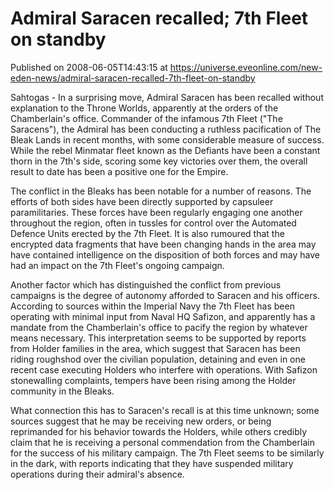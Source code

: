 # Admiral Saracen recalled; 7th Fleet on standby
Published on 2008-06-05T14:43:15 at https://universe.eveonline.com/new-eden-news/admiral-saracen-recalled-7th-fleet-on-standby

Sahtogas - In a surprising move, Admiral Saracen has been recalled without explanation to the Throne Worlds, apparently at the orders of the Chamberlain's office. Commander of the infamous 7th Fleet ("The Saracens"), the Admiral has been conducting a ruthless pacification of The Bleak Lands in recent months, with some considerable measure of success. While the rebel Minmatar fleet known as the Defiants have been a constant thorn in the 7th's side, scoring some key victories over them, the overall result to date has been a positive one for the Empire. 

The conflict in the Bleaks has been notable for a number of reasons. The efforts of both sides have been directly supported by capsuleer paramilitaries. These forces have been regularly engaging one another throughout the region, often in tussles for control over the Automated Defence Units erected by the 7th Fleet. It is also rumoured that the encrypted data fragments that have been changing hands in the area may have contained intelligence on the disposition of both forces and may have had an impact on the 7th Fleet's ongoing campaign. 

Another factor which has distinguished the conflict from previous campaigns is the degree of autonomy afforded to Saracen and his officers. According to sources within the Imperial Navy the 7th Fleet has been operating with minimal input from Naval HQ Safizon, and apparently has a mandate from the Chamberlain's office to pacify the region by whatever means necessary. This interpretation seems to be supported by reports from Holder families in the area, which suggest that Saracen has been riding roughshod over the civilian population, detaining and even in one recent case executing Holders who interfere with operations. With Safizon stonewalling complaints, tempers have been rising among the Holder community in the Bleaks. 

What connection this has to Saracen's recall is at this time unknown; some sources suggest that he may be receiving new orders, or being reprimanded for his behavior towards the Holders, while others credibly claim that he is receiving a personal commendation from the Chamberlain for the success of his military campaign. The 7th Fleet seems to be similarly in the dark, with reports indicating that they have suspended military operations during their admiral's absence.
